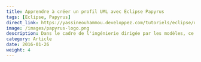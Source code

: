 ```yaml
---
title: Apprendre à créer un profil UML avec Eclipse Papyrus
tags: [Eclipse, Papyrus]
direct_link: https://yassineouhammou.developpez.com/tutoriels/eclipse/uml-profil-papyrus/
image: /images/papyrus-logo.png
description: Dans le cadre de l'ingénierie dirigée par les modèles, ce tutoriel vous présente les étapes à suivre pour la création et l'utilisation d'un profil UML en utilisant l'outil Papyrus. Papyrus est un outil de modélisation sous Eclipse, sa description ainsi que la procédure d'installation sont aussi traitées dans ce tutoriel (co-écrit avec Yassine OUHAMMOU).
category: Article
date: 2016-01-26
weight: 4
---
```

